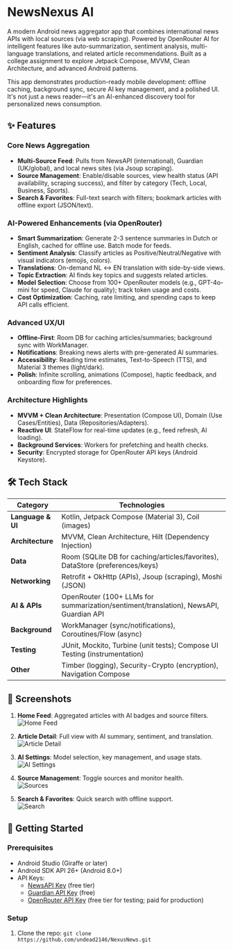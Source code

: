 # NewsNexus AI

 <!-- _![NewsNexus AI Banner](https://via.placeholder.com/1200x300/0F4C5A/FFFFFF?text=NewsNexus+AI) Replace with actual banner/screenshot -->

A modern Android news aggregator app that combines international news APIs with local sources (via web scraping). Powered by OpenRouter AI for intelligent features like auto-summarization, sentiment analysis, multi-language translations, and related article recommendations. Built as a college assignment to explore Jetpack Compose, MVVM, Clean Architecture, and advanced Android patterns.

This app demonstrates production-ready mobile development: offline caching, background sync, secure AI key management, and a polished UI. It's not just a news reader—it's an AI-enhanced discovery tool for personalized news consumption.

## ✨ Features

### Core News Aggregation
- **Multi-Source Feed**: Pulls from NewsAPI (international), Guardian (UK/global), and local news sites (via Jsoup scraping).
- **Source Management**: Enable/disable sources, view health status (API availability, scraping success), and filter by category (Tech, Local, Business, Sports).
- **Search & Favorites**: Full-text search with filters; bookmark articles with offline export (JSON/text).

### AI-Powered Enhancements (via OpenRouter)
- **Smart Summarization**: Generate 2-3 sentence summaries in Dutch or English, cached for offline use. Batch mode for feeds.
- **Sentiment Analysis**: Classify articles as Positive/Neutral/Negative with visual indicators (emojis, colors).
- **Translations**: On-demand NL ↔ EN translation with side-by-side views.
- **Topic Extraction**: AI finds key topics and suggests related articles.
- **Model Selection**: Choose from 100+ OpenRouter models (e.g., GPT-4o-mini for speed, Claude for quality); track token usage and costs.
- **Cost Optimization**: Caching, rate limiting, and spending caps to keep API calls efficient.

### Advanced UX/UI
- **Offline-First**: Room DB for caching articles/summaries; background sync with WorkManager.
- **Notifications**: Breaking news alerts with pre-generated AI summaries.
- **Accessibility**: Reading time estimates, Text-to-Speech (TTS), and Material 3 themes (light/dark).
- **Polish**: Infinite scrolling, animations (Compose), haptic feedback, and onboarding flow for preferences.

### Architecture Highlights
- **MVVM + Clean Architecture**: Presentation (Compose UI), Domain (Use Cases/Entities), Data (Repositories/Adapters).
- **Reactive UI**: StateFlow for real-time updates (e.g., feed refresh, AI loading).
- **Background Services**: Workers for prefetching and health checks.
- **Security**: Encrypted storage for OpenRouter API keys (Android Keystore).

## 🛠 Tech Stack

| Category | Technologies |
|----------|--------------|
| **Language & UI** | Kotlin, Jetpack Compose (Material 3), Coil (images) |
| **Architecture** | MVVM, Clean Architecture, Hilt (Dependency Injection) |
| **Data** | Room (SQLite DB for caching/articles/favorites), DataStore (preferences/keys) |
| **Networking** | Retrofit + OkHttp (APIs), Jsoup (scraping), Moshi (JSON) |
| **AI & APIs** | OpenRouter (100+ LLMs for summarization/sentiment/translation), NewsAPI, Guardian API |
| **Background** | WorkManager (sync/notifications), Coroutines/Flow (async) |
| **Testing** | JUnit, Mockito, Turbine (unit tests); Compose UI Testing (instrumentation) |
| **Other** | Timber (logging), Security-Crypto (encryption), Navigation Compose |

## 📱 Screenshots

<!-- Add actual screenshots here -->
1. **Home Feed**: Aggregated articles with AI badges and source filters.  
   ![Home Feed](screenshots/home_feed.png)

2. **Article Detail**: Full view with AI summary, sentiment, and translation.  
   ![Article Detail](screenshots/article_detail.png)

3. **AI Settings**: Model selection, key management, and usage stats.  
   ![AI Settings](screenshots/ai_settings.png)

4. **Source Management**: Toggle sources and monitor health.  
   ![Sources](screenshots/sources.png)

5. **Search & Favorites**: Quick search with offline support.  
   ![Search](screenshots/search.png)

## 🚀 Getting Started

### Prerequisites
- Android Studio (Giraffe or later)
- Android SDK API 26+ (Android 8.0+)
- API Keys: 
  - [NewsAPI Key](https://newsapi.org) (free tier)
  - [Guardian API Key](https://open-platform.theguardian.com) (free)
  - [OpenRouter API Key](https://openrouter.ai/keys) (free tier for testing; paid for production)

### Setup
1. Clone the repo:
`git clone https://github.com/undead2146/NexusNews.git`
